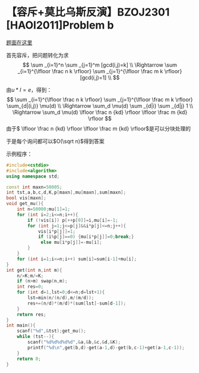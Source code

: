 # 【容斥+莫比乌斯反演】BZOJ2301 [HAOI2011]Problem b

[题面在这里](http://www.lydsy.com/JudgeOnline/problem.php?id=2301)



首先容斥，把问题转化为求
$$
\sum _{i=1}^n \sum _{j=1}^m [gcd(i,j)=k]  \\
\Rightarrow \sum _{i=1}^{\lfloor \frac n k \rfloor} \sum _{j=1}^{\lfloor \frac m k \rfloor} [gcd(i,j)=1]  \\
$$

由$u*I=e$，得到：
$$
\sum _{i=1}^{\lfloor \frac n k \rfloor} \sum _{j=1}^{\lfloor \frac m k \rfloor} \sum_{d|(i,j)} \mu(d)  \\
\Rightarrow \sum_d \mu(d) \sum _{d|i} \sum _{d|j} 1  \\
\Rightarrow \sum_d \mu(d) \lfloor \frac n {kd} \rfloor \lfloor \frac m {kd} \rfloor
$$
由于$ \lfloor \frac n {kd} \rfloor \lfloor \frac m {kd} \rfloor$是可以分块处理的

于是每个询问都可以$O(\sqrt n)$得到答案



示例程序：

```c++
#include<cstdio>
#include<algorithm>
using namespace std;

const int maxn=50005;
int tst,a,b,c,d,K,p[maxn],mu[maxn],sum[maxn];
bool vis[maxn];
void get_mu(){
	int n=50000;mu[1]=1;
	for (int i=2;i<=n;i++){
		if (!vis[i]) p[++p[0]]=i,mu[i]=-1;
		for (int j=1;j<=p[j]&&i*p[j]<=n;j++){
			vis[i*p[j]]=1;
			if (i%p[j]==0) {mu[i*p[j]]=0;break;}
			 else mu[i*p[j]]=-mu[i];
		}
	}
	for (int i=1;i<=n;i++) sum[i]=sum[i-1]+mu[i];
}
int get(int n,int m){
	n/=K;m/=K;
	if (n>m) swap(n,m);
	int res=0;
	for (int d=1,lst=0;d<=n;d=lst+1){
		lst=min(n/(n/d),m/(m/d));
		res+=(n/d)*(m/d)*(sum[lst]-sum[d-1]);
	}
	return res;
}
int main(){
	scanf("%d",&tst);get_mu();
	while (tst--){
		scanf("%d%d%d%d%d",&a,&b,&c,&d,&K);
		printf("%d\n",get(b,d)-get(a-1,d)-get(b,c-1)+get(a-1,c-1));
	}
	return 0;
}
```

